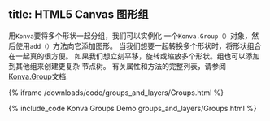 title: HTML5 Canvas 图形组
---
用`Konva`要将多个形状一起分组，我们可以实例化
一个`Konva.Group（）`对象，然后使用`add（）`方法向它添加图形。
当我们想要一起转换多个形状时，将形状组合在一起真的很方便。 如果我们想立刻平移，旋转或缩放多个形状。组也可以添加到其他组来创建更复杂
节点树。 有关属性和方法的完整列表，请参阅[Konva.Group](https://konvajs.github.io/api/Konva.Group.html)文档. 


{% iframe /downloads/code/groups_and_layers/Groups.html %}

{% include_code Konva Groups Demo groups_and_layers/Groups.html %}